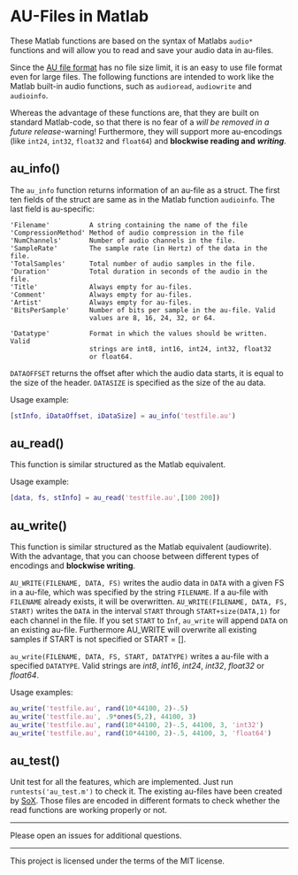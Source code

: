 # AU-Files in Matlab
These Matlab functions are based on the syntax of Matlabs `audio*` functions and will allow you to read and save your audio data in au-files.

Since the [AU file format](https://en.wikipedia.org/wiki/Au_file_format/) has no file size limit, it is an easy to use file format even for large files. The following functions are intended to work like the Matlab built-in audio functions, such as `audioread`, `audiowrite` and `audioinfo`.

Whereas the advantage of these functions are, that they are built on standard Matlab-code, so that there is no fear of a *will be removed in a future release*-warning! Furthermore, they will support more au-encodings (like `int24`, `int32`, `float32` and `float64`) and **blockwise reading and** ***writing***.

## au_info()
The `au_info` function returns information of an au-file as a struct. The first ten fields of the struct are same as in the Matlab function `audioinfo`. The last field is au-specific:

	'Filename'          A string containing the name of the file
	'CompressionMethod' Method of audio compression in the file
	'NumChannels'       Number of audio channels in the file.
	'SampleRate'        The sample rate (in Hertz) of the data in the file.
	'TotalSamples'      Total number of audio samples in the file.
	'Duration'          Total duration in seconds of the audio in the file.
	'Title'             Always empty for au-files.
	'Comment'           Always empty for au-files.
	'Artist'            Always empty for au-files.
	'BitsPerSample'     Number of bits per sample in the au-file. Valid
	                    values are 8, 16, 24, 32, or 64.

	'Datatype'          Format in which the values should be written. Valid
	                    strings are int8, int16, int24, int32, float32
	                    or float64.

`DATAOFFSET` returns the offset after which the audio data starts, it is equal to the size of the header. `DATASIZE` is specified as the size of the au data.

Usage example:
```matlab
[stInfo, iDataOffset, iDataSize] = au_info('testfile.au')
```

## au_read()
This function is similar structured as the Matlab equivalent.

Usage example:
```matlab
[data, fs, stInfo] = au_read('testfile.au',[100 200])
```

## au_write()
This function is similar structured as the Matlab equivalent (audiowrite). With the advantage, that you can choose between different types of encodings and **blockwise writing**.

`AU_WRITE(FILENAME, DATA, FS)` writes the audio data in `DATA` with a given FS in a au-file, which was specified by the string `FILENAME`. If a au-file with `FILENAME` already exists, it will be overwritten.
`AU_WRITE(FILENAME, DATA, FS, START)` writes the `DATA` in the interval `START` through `START+size(DATA,1)` for each channel in the file. If you set `START` to `Inf`, `au_write` will append `DATA` on an existing au-file. Furthermore AU_WRITE will overwrite all existing samples if START is not specified or START = [].

`au_write(FILENAME, DATA, FS, START, DATATYPE)` writes a au-file with a specified `DATATYPE`. Valid strings are *int8*, *int16*, *int24*, *int32*, *float32* or *float64*.

Usage examples:
```matlab
au_write('testfile.au', rand(10*44100, 2)-.5)
au_write('testfile.au', .9*ones(5,2), 44100, 3)
au_write('testfile.au', rand(10*44100, 2)-.5, 44100, 3, 'int32')
au_write('testfile.au', rand(10*44100, 2)-.5, 44100, 3, 'float64')
```

## au_test()
Unit test for all the features, which are implemented. Just run `runtests('au_test.m')` to check it.
The existing au-files have been created by [SoX](http://sox.sourceforge.net). Those files are encoded in different formats to check whether the read functions are working properly or not.

---------------
Please open an issues for additional questions.

---------------
This project is licensed under the terms of the MIT license.